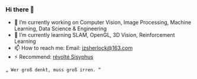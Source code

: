### Hi there 👋

<!--
**jzsherlock4869/jzsherlock4869** is a ✨ _special_ ✨ repository because its `README.md` (this file) appears on your GitHub profile.

Here are some ideas to get you started:

- 🔭 I’m currently working on ...
- 🌱 I’m currently learning ...
- 👯 I’m looking to collaborate on ...
- 🤔 I’m looking for help with ...
- 💬 Ask me about ...
- 📫 How to reach me: ...
- 😄 Pronouns: ...
- ⚡ Fun fact: ...
-->

- 🔭 I’m currently working on Computer Vision, Image Processing, Machine Learning, Data Science & Engineering
- 🌱 I’m currently learning SLAM, OpenGL, 3D Vision, Reinforcement Learning
- 📫 How to reach me: Email: jzsherlock@163.com 
- ⚡ Recommend: [révolté Sisyphus](https://space.bilibili.com/111605772)

```
„ Wer groß denkt, muss groß irren. “ 
```
